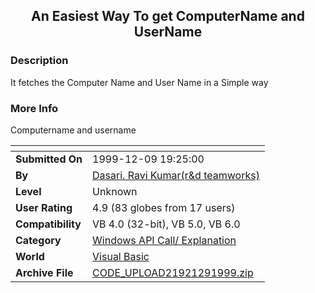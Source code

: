 ﻿<div align="center">

## An Easiest Way To get ComputerName and UserName


</div>

### Description

It fetches the Computer Name and User Name in a Simple way
 
### More Info
 
Computername and username


<span>             |<span>
---                |---
**Submitted On**   |1999-12-09 19:25:00
**By**             |[Dasari\. Ravi Kumar\(r&d teamworks\)](https://github.com/Planet-Source-Code/PSCIndex/blob/master/ByAuthor/dasari-ravi-kumar-r-d-teamworks.md)
**Level**          |Unknown
**User Rating**    |4.9 (83 globes from 17 users)
**Compatibility**  |VB 4\.0 \(32\-bit\), VB 5\.0, VB 6\.0
**Category**       |[Windows API Call/ Explanation](https://github.com/Planet-Source-Code/PSCIndex/blob/master/ByCategory/windows-api-call-explanation__1-39.md)
**World**          |[Visual Basic](https://github.com/Planet-Source-Code/PSCIndex/blob/master/ByWorld/visual-basic.md)
**Archive File**   |[CODE\_UPLOAD21921291999\.zip](https://github.com/Planet-Source-Code/dasari-ravi-kumar-r-d-teamworks-an-easiest-way-to-get-computername-and-username__1-4807/archive/master.zip)








